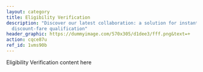 ```yaml
---
layout: category
title: Eligibility Verification
description: "Discover our latest collaboration: a solution for instant
  discount-fare qualification"
header_graphic: https://dummyimage.com/570x305/d1dee3/fff.png&text=+
action: cqce87u
ref_id: 1vms90b
---
```

Eligibility Verification content here
